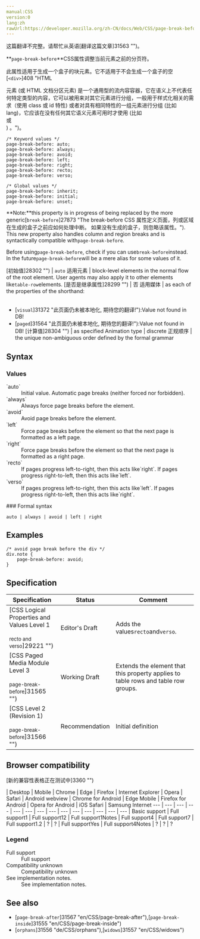 ```yaml
---
manual:CSS
version:0
lang:zh
rawUrl:https://developer.mozilla.org/zh-CN/docs/Web/CSS/page-break-before
---
```




这篇翻译不完整。请帮忙从英语[翻译这篇文章]31563 "")。






**`page-break-before`**CSS属性调整当前元素之前的分页符。



此属性适用于生成一个盒子的块元素。它不适用于不会生成一个盒子的空[`<div>`]408 "HTML <div> 元素 (或 HTML 文档分区元素) 是一个通用型的流内容容器，它在语义上不代表任何特定类型的内容，它可以被用来对其它元素进行分组，一般用于样式化相关的需求（使用 class 或 id 特性) 或者对具有相同特性的一组元素进行分组 (比如 lang)，它应该在没有任何其它语义元素可用时才使用 (比如 <article> 或 <nav>) 。")。


```
/* Keyword values */
page-break-before: auto;
page-break-before: always;
page-break-before: avoid;
page-break-before: left;
page-break-before: right;
page-break-before: recto;
page-break-before: verso;

/* Global values */
page-break-before: inherit;
page-break-before: initial;
page-break-before: unset;
```


**Note:**this property is in progress of being replaced by the more generic[`break-before`]27873 "The break-before CSS 属性定义页面，列或区域在生成的盒子之前应如何处理中断。 如果没有生成的盒子，则忽略该属性。"). This new property also handles column and region breaks and is syntactically compatible with`page-break-before`.



Before using`page-break-before`, check if you can use`break-before`instead. In the future`page-break-before`will be a mere alias for some values of it.



[初始值]28302 "") | `auto` 
适用元素 | block-level elements in the normal flow of the root element. User agents may also apply it to other elements like`table-row`elements. 
[是否是继承属性]28299 "") | 否 
适用媒体 | as each of the properties of the shorthand:<br></br>
* [`visual`]31372 "此页面仍未被本地化, 期待您的翻译!"):Value not found in DB!
* [`paged`]31564 "此页面仍未被本地化, 期待您的翻译!"):Value not found in DB! 
[计算值]28304 "") | as specified 
Animation type | discrete 
正规顺序 | the unique non-ambiguous order defined by the formal grammar 


## Syntax<a name="Syntax"></a>

### Values<a name="Values"></a>
<dl><dt id=''>`auto`</dt><dd>Initial value. Automatic page breaks (neither forced nor forbidden).</dd><dt id=''>`always`</dt><dd>Always force page breaks before the element.</dd><dt id=''>`avoid`</dt><dd>Avoid page breaks before the element.</dd><dt id=''>`left`</dt><dd>Force page breaks before the element so that the next page is formatted as a left page.</dd><dt id=''>`right`</dt><dd>Force page breaks before the element so that the next page is formatted as a right page.</dd><dt id=''>`recto`<i></i></dt><dd>If pages progress left-to-right, then this acts like`right`. If pages progress right-to-left, then this acts like`left`.</dd><dt id=''>`verso`<i></i></dt><dd>If pages progress left-to-right, then this acts like`left`. If pages progress right-to-left, then this acts like`right`.</dd></dl>
### Formal syntax<a name="Formal_syntax"></a>

```
auto | always | avoid | left | right
```

## Examples<a name="Examples"></a>

```
/* avoid page break before the div */
div.note { 
    page-break-before: avoid;
}
```

## Specification<a name="Specification"></a>

Specification | Status | Comment 
 ---  |  ---  |  ---  | 
[CSS Logical Properties and Values Level 1<br></br><small>recto and verso</small>]29221 "") | Editor&#39;s Draft | Adds the values`recto`and`verso`. 
[CSS Paged Media Module Level 3<br></br><small>page-break-before</small>]31565 "") | Working Draft | Extends the element that this property applies to table rows and table row groups. 
[CSS Level 2 (Revision 1)<br></br><small>page-break-before</small>]31566 "") | Recommendation | Initial definition 


## Browser compatibility<a name="Browser_Compatibility"></a>




[新的兼容性表格正在测试中<i></i>]3360 "")

 | <abbr>Desktop<i></i></abbr> | <abbr>Mobile<i></i></abbr> 
 | <abbr>Chrome<i></i></abbr> | <abbr>Edge<i></i></abbr> | <abbr>Firefox<i></i></abbr> | <abbr>Internet Explorer<i></i></abbr> | <abbr>Opera<i></i></abbr> | <abbr>Safari<i></i></abbr> | <abbr>Android webview<i></i></abbr> | <abbr>Chrome for Android<i></i></abbr> | <abbr>Edge Mobile<i></i></abbr> | <abbr>Firefox for Android<i></i></abbr> | <abbr>Opera for Android<i></i></abbr> | <abbr>iOS Safari<i></i></abbr> | <abbr>Samsung Internet<i></i></abbr> 
 ---  |  ---  |  ---  |  ---  |  ---  |  ---  |  ---  |  ---  |  ---  |  ---  |  ---  |  ---  |  ---  |  ---  | 
Basic support | <abbr>Full support</abbr>1 | <abbr>Full support</abbr>12 | <abbr>Full support</abbr>1<abbr>Notes<i></i></abbr> | <abbr>Full support</abbr>4 | <abbr>Full support</abbr>7 | <abbr>Full support</abbr>1.2 | <abbr>?</abbr> | <abbr>?</abbr> | <abbr>Full support</abbr>Yes | <abbr>Full support</abbr>4<abbr>Notes<i></i></abbr> | <abbr>?</abbr> | <abbr>?</abbr> | <abbr>?</abbr> 


### Legend<a name="Legend"></a>
<dl><dt id=''><abbr>Full support</abbr></dt><dd>Full support</dd><dt id=''><abbr>Compatibility unknown</abbr></dt><dd>Compatibility unknown</dd><dt id=''><abbr>See implementation notes.<i></i></abbr></dt><dd>See implementation notes.</dd></dl>





## See also<a name="See_also"></a>

* [`page-break-after`]31567 "en/CSS/page-break-after"),[`page-break-inside`]31555 "en/CSS/page-break-inside")
* [`orphans`]31556 "de/CSS/orphans"),[`widows`]31557 "en/CSS/widows")



